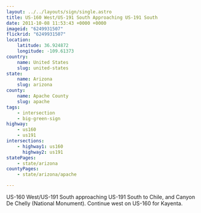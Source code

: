 ```yaml
---
layout: ../../layouts/sign/single.astro
title: US-160 West/US-191 South Approaching US-191 South
date: 2011-10-08 11:53:43 +0000 +0000
imageid: "6249931507"
flickrid: "6249931507"
location:
    latitude: 36.924872
    longitude: -109.61373
country:
    name: United States
    slug: united-states
state:
    name: Arizona
    slug: arizona
county:
    name: Apache County
    slug: apache
tags:
    - intersection
    - big-green-sign
highway:
    - us160
    - us191
intersections:
    - highway1: us160
      highway2: us191
statePages:
    - state/arizona
countyPages:
    - state/arizona/apache

---
```

US-160 West/US-191 South approaching US-191 South to Chile, and Canyon De Chelly (National Monument).  Continue west on US-160 for Kayenta.